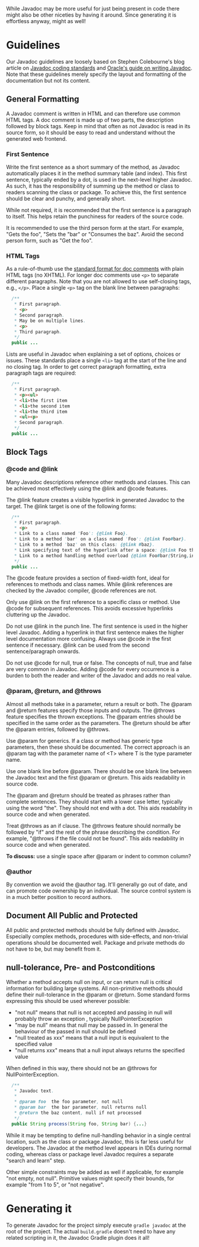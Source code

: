While Javadoc may be more useful for just being present in code there might also be other niceties by having it around. Since generating it is effortless anyway, might as well!

# Guidelines

Our Javadoc guidelines are loosely based on Stephen Colebourne's blog article on [Javadoc coding standards](http://blog.joda.org/2012/11/javadoc-coding-standards.html) and [Oracle's guide on writing Javadoc](http://www.oracle.com/technetwork/java/javase/documentation/index-137868.html). Note that these guidelines merely specify the layout and formatting of the documentation but not its content. 

## General Formatting

A Javadoc comment is written in HTML and can therefore use common HTML tags. A doc comment is made up of two parts, the description followed by block tags. Keep in mind that often as not Javadoc is read in its source form, so it should be easy to read and understand without the generated web frontend. 

### First Sentence

Write the first sentence as a short summary of the method, as Javadoc automatically places it in the method summary table (and index). This first sentence, typically ended by a dot, is used in the next-level higher Javadoc. As such, it has the responsibility of summing up the method or class to readers scanning the class or package. To achieve this, the first sentence should be clear and punchy, and generally short.

While not required, it is recommended that the first sentence is a paragraph to itself. This helps retain the punchiness for readers of the source code.

It is recommended to use the third person form at the start. For example, "Gets the foo", "Sets the "bar" or "Consumes the baz". Avoid the second person form, such as "Get the foo". 

### HTML Tags

As a rule-of-thumb use the [standard format for doc comments](http://www.oracle.com/technetwork/java/javase/documentation/index-137868.html#format) with plain HTML tags (no XHTML). For longer doc comments use `<p>` to separate different paragraphs. Note that you are not allowed to use self-closing tags, e.g., `</p>`. Place a single `<p>` tag on the blank line between paragraphs: 
```Java
  /**
   * First paragraph.
   * <p>
   * Second paragraph.
   * May be on multiple lines.
   * <p>
   * Third paragraph.
   */
  public ...
```
Lists are useful in Javadoc when explaining a set of options, choices or issues. These standards place a single `<li>` tag at the start of the line and no closing tag. In order to get correct paragraph formatting, extra paragraph tags are required: 
```Java
  /**
   * First paragraph.
   * <p><ul>
   * <li>the first item
   * <li>the second item
   * <li>the third item
   * <ul><p>
   * Second paragraph.
   */
  public ...
``` 
## Block Tags

### @code and @link
Many Javadoc descriptions reference other methods and classes. This can be achieved most effectively using the @link and @code features.

The @link feature creates a visible hyperlink in generated Javadoc to the target. The @link target is one of the following forms:
```Java
  /**
   * First paragraph.
   * <p>
   * Link to a class named 'Foo': {@link Foo}.
   * Link to a method 'bar' on a class named 'Foo': {@link Foo#bar}.
   * Link to a method 'baz' on this class: {@link #baz}.
   * Link specifying text of the hyperlink after a space: {@link Foo the Foo class}.
   * Link to a method handling method overload {@link Foo#bar(String,int)}.
   */
  public ...
```
The @code feature provides a section of fixed-width font, ideal for references to methods and class names. While @link references are checked by the Javadoc compiler, @code references are not.

Only use @link on the first reference to a specific class or method. Use @code for subsequent references. This avoids excessive hyperlinks cluttering up the Javadoc.

Do not use @link in the punch line. The first sentence is used in the higher level Javadoc. Adding a hyperlink in that first sentence makes the higher level documentation more confusing. Always use @code in the first sentence if necessary. @link can be used from the second sentence/paragraph onwards.

Do not use @code for null, true or false. The concepts of null, true and false are very common in Javadoc. Adding @code for every occurrence is a burden to both the reader and writer of the Javadoc and adds no real value. 

### @param, @return, and @throws

Almost all methods take in a parameter, return a result or both. The @param and @return features specify those inputs and outputs. The @throws feature specifies the thrown exceptions. The @param entries should be specified in the same order as the parameters. The @return should be after the @param entries, followed by @throws.

Use @param for generics. If a class or method has generic type parameters, then these should be documented. The correct approach is an @param tag with the parameter name of &lt;T&gt; where T is the type parameter name.

Use one blank line before @param. There should be one blank line between the Javadoc text and the first @param or @return. This aids readability in source code.

The @param and @return should be treated as phrases rather than complete sentences. They should start with a lower case letter, typically using the word "the". They should not end with a dot. This aids readability in source code and when generated.

Treat @throws as an if clause. The @throws feature should normally be followed by "if" and the rest of the phrase describing the condition. For example, "@throws if the file could not be found". This aids readability in source code and when generated.

**To discuss:** use a single space after @param or indent to common column?

### @author

By convention we avoid the @author tag. It'll generally go out of date, and can promote code ownership by an individual. The source control system is in a much better position to record authors. 

## Document All Public and Protected 

All public and protected methods should be fully defined with Javadoc. Especially complex methods, procedures with side-effects, and non-trivial operations should be documented well. Package and private methods do not have to be, but may benefit from it.

##  null-tolerance, Pre- and Postconditions

Whether a method accepts null on input, or can return null is critical information for building large systems. All non-primitive methods should define their null-tolerance in the @param or @return. Some standard forms expressing this should be used wherever possible:

* "not null" means that null is not accepted and passing in null will probably throw an exception , typically NullPointerException
* "may be null" means that null may be passed in. In general the behaviour of the passed in null should be defined
* "null treated as xxx" means that a null input is equivalent to the specified value
* "null returns xxx" means that a null input always returns the specified value

When defined in this way, there should not be an @throws for NullPointerException.

```Java
  /**
   * Javadoc text.
   * 
   * @param foo  the foo parameter, not null
   * @param bar  the bar parameter, null returns null
   * @return the baz content, null if not processed
   */
  public String process(String foo, String bar) {...}
```

While it may be tempting to define null-handling behavior in a single central location, such as the class or package Javadoc, this is far less useful for developers. The Javadoc at the method level appears in IDEs during normal coding, whereas class or package level Javadoc requires a separate "search and learn" step.

Other simple constraints may be added as well if applicable, for example "not empty, not null". Primitive values might specify their bounds, for example "from 1 to 5", or "not negative". 

# Generating it

To generate Javadoc for the project simply execute `gradle javadoc` at the root of the project. The actual `build.gradle` doesn't need to have any related scripting in it, the Javadoc Gradle plugin does it all!
